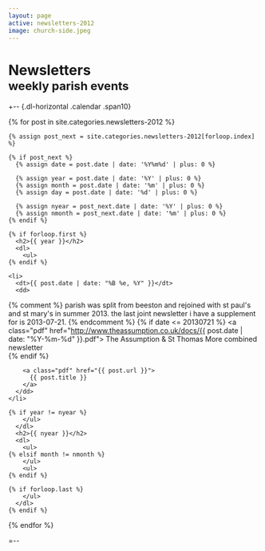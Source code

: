 ```yaml
---
layout: page
active: newsletters-2012
image: church-side.jpeg
---
```


# Newsletters<br /><small>weekly parish events</small>

+-- {.dl-horizontal .calendar .span10}
<section>
  {% for post in site.categories.newsletters-2012 %}

    {% assign post_next = site.categories.newsletters-2012[forloop.index] %}

    {% if post_next %}
      {% assign date = post.date | date: '%Y%m%d' | plus: 0 %}

      {% assign year = post.date | date: '%Y' | plus: 0 %}
      {% assign month = post.date | date: '%m' | plus: 0 %}
      {% assign day = post.date | date: '%d' | plus: 0 %}

      {% assign nyear = post_next.date | date: '%Y' | plus: 0 %}
      {% assign nmonth = post_next.date | date: '%m' | plus: 0 %}
    {% endif %}

    {% if forloop.first %}
      <h2>{{ year }}</h2>
      <dl>
        <ul>
    {% endif %}

    <li>
      <dt>{{ post.date | date: "%B %e, %Y" }}</dt>
      <dd>

{% comment %}
parish was split from beeston and rejoined with st paul's and st mary's in
summer 2013. the last joint newsletter i have a supplement for is 2013-07-21.
{% endcomment %}
{% if date <= 20130721 %}
        <a class="pdf"
           href="http://www.theassumption.co.uk/docs/{{ post.date | date: "%Y-%m-%d" }}.pdf">
          The Assumption &amp; St Thomas More combined newsletter
        </a>
        <br />
{% endif %}

        <a class="pdf" href="{{ post.url }}">
          {{ post.title }}
        </a>
      </dd>
    </li>

    {% if year != nyear %}
        </ul>
      </dl>
      <h2>{{ nyear }}</h2>
      <dl>
        <ul>
    {% elsif month != nmonth %}
        </ul>
        <ul>
    {% endif %}

    {% if forloop.last %}
        </ul>
      </dl>
    {% endif %}
  {% endfor %}
</section>
=--
